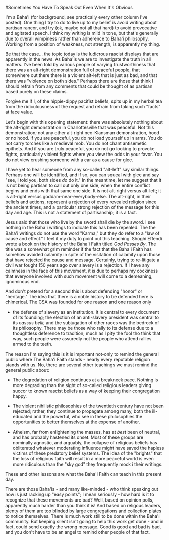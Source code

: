 #Sometimes You Have To Speak Out Even When It's Obvious

I'm a Baha'i (for background, see practically every other column I've
posted). One thing I try to do to live up to my belief is avoid
writing about partisan rancor, and try (ok, maybe not all that hard)
to avoid provocative and agitated speech. I think my writing is mild
in tone, but that's generally due to overall wimpiness rather than
adherence to Baha'i philosophy. Working from a position of weakness,
not strength, is apparently my thing.

Be that the case... the topic today is the ludicrous rascist displays
that are apparently in the news. As Baha'is we are to investigate the
truth in all matters. I've been told by various people of varying
trustworthiness that there was an alt-right demonstration full of
peaceful people, that somewhere out there there is a violent alt-left
that is just as bad, and that there was "violence on both sides."
Perhaps there are those that think I should refrain from any comments
that could be thought of as partisan based purely on these claims.

Forgive me if I, of the hippie-dippy pacifist beliefs, spits up in my herbal tea
from the ridiculousness of the request and refrain from taking such
"facts" at face value.

Let's begin with this opening statement: there was absolutely nothing
about the alt-right demonstration in Charlottesville that was
peaceful. Not this demonstration; not any other alt-right neo-Klansman
demonstration, hood or no hood. If you are peaceful, you do not load
yourself up in arms. You do not carry torches like a medieval mob. You
do not chant antisemetic epithets. And if you are truly peaceful, you
do not go looking to provoke fights, particularly violent fights where
you view the odds in your favor. You do not view crushing someone with
a car as a cause for glee.

I have yet to hear someone from any so-called "alt-left" say similar
things. Perhaps one will be identified, and if so, you can squeal with
glee and say "see, I told you, both sides _do_ do it." In the
meantime, let me suggest that it is not being partisan to call out
only one side, when the entire conflict begins and ends with that same
one side. It is not alt-right versus alt-left; it is alt-right versus
goddam-near-everybody-else. The alt-right, in their beliefs and
actions, represent a rejection of every revealed religion since the
ancient times, and a particular strong rejection of the message for
this day and age. This is not a statement of partisanship; it is a
fact.

Jesus said that those who live by the sword shall die by the sword. I
see nothing in the Baha'i writings to indicate this has been
repealed. The the Baha'i writings do not use the word "Karma," but
they do refer to a "law of cause and effect." I feel it my duty to
point out this teaching. Shoghi Effendi wrote a book on the history of
the Baha'i Faith titled _God Passes By_. The title was a somewhat grim
reminder if the fact that the Baha'i Faith has somehow avoided
calamity in spite of the visitation of calamity upon those that have
rejected the cause and message. Certainly, trying to re-litigate a
civil war fought 150 years ago over slavery is a rejection. If I have
any calmness in the face of this movement, it is due to perhaps my
cockiness that everyone involved with such movement will come to a
demeaning, ignominous end.

And don't pretend for a second this is about defending "honor" or
"heritage." The idea that there is a noble history to be defended here
is chimerical. The CSA was founded for one reason and one reason only
- the defense of slavery as an institution. It is central to every
document of its founding; the election of an anti-slavery president
was central to its _cassus belli_; and the subjugation of other races
was the bedrock of its philosophy. There may be those who rally to its
defense due to a thoughtless deference to tradition; much as I pity
the fool tho think that way, such people were assuredly not
the people who attend rallies armed to the teeth.

The reason I'm saying this is it is important not-only to remind the general
public where The Baha'i Faith stands - nearly every reputable
religion stands with us. No, there are several other teachings we must
remind the general public about:

* The degredation of religion continues at a breakneck pace. Nothing
  is more degrading than the sight of so-called religious leaders
  giving succor to known rascist beliefs as a way of keeping their
  congregation happy.

* The violent nihilistic philosophies of the twentieth century have
  not been rejected; rather, they continue to propagate among many,
  both the ill-educated and the powerful, who see in these
  philosophies the opportunities to better themselves at the expense
  of another.

* Atheism, far from enlightening the masses, has at _best_ been of
  neutral, and has probably hastened its onset. Most of
  these groups are nominally agnostic, and arguably, the collapse of
  religious beliefs has obliterated whatever moderating influence
  might have saved the hapless victims of these predatory belief
  systems. The idea of the "brights" that the loss of religious faith
  will result in a more peaceful world is even more ridiculous than
  the "sky god" they frequently mock i their writings.

These and other lessons are what the Baha'i Faith can teach in this
present day.

There are those Baha'is - and many like-minded - who think speaking
out now is just racking up "easy points"; I mean seriously - how hard is
it to recognize that these movements are bad? Well, based on opinion
polls, apparently much harder than you think it is! And based on
religous leaders, plenty of them are too blinded by large
congregations and collection plates to notice themselves. There is
much work still to be done within the Baha'i community. But keeping
silent isn't going to help this work get done - and in fact, could
send exactly the wrong message. Good is good and bad is bad, and you
don't have to be an angel to remind other people of that fact.
